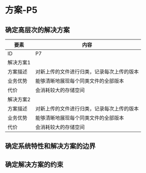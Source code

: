 # 方案-P5

## 确定高层次的解决方案
| 要素 | 内容 |
| --- | --- |
| ID | P7 |
| 解决方案1 |
| 方案描述 | 对新上传的文件进行归类，记录每次上传的版本 |
| 业务优势 | 能够清晰地展现每个同类文件的全部版本 |
| 代价 | 会消耗较大的存储空间 |
| 解决方案2 |
| 方案描述 | 对新上传的文件进行归类，记录每次上传的版本 |
| 业务优势 | 能够清晰地展现每个同类文件的全部版本 |
| 代价 | 会消耗较大的存储空间 |

## 确定系统特性和解决方案的边界

## 确定解决方案的约束

